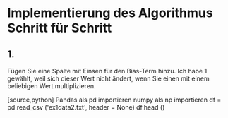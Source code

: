 # Implementierung des Algorithmus Schritt für Schritt
## 1.
Fügen Sie eine Spalte mit Einsen für den Bias-Term hinzu. Ich habe 1 gewählt, weil sich dieser Wert nicht ändert, wenn Sie einen mit einem beliebigen Wert multiplizieren.

[source,python]
Pandas als pd 
importieren numpy als np importieren
df = pd.read_csv ('ex1data2.txt', header = None) 
df.head ()
